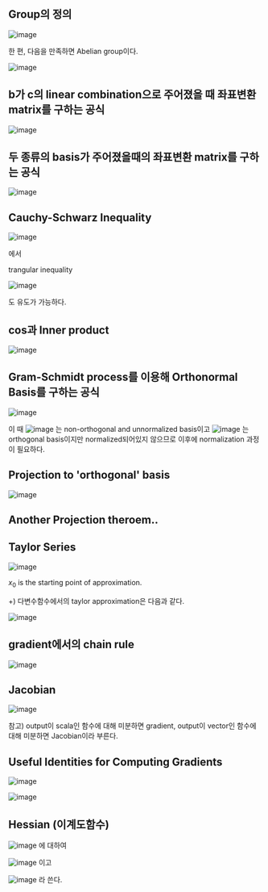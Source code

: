 ## Group의 정의

![image](https://github.com/user-attachments/assets/9e402643-1e16-4ea2-b245-92109554ac6e)

한 편, 다음을 만족하면 Abelian group이다.

![image](https://github.com/user-attachments/assets/8da7df0b-065c-4db7-baae-5a9d8fe9fe48)


## b가 c의 linear combination으로 주어졌을 때 좌표변환 matrix를 구하는 공식

![image](https://github.com/user-attachments/assets/0ef359e3-53e3-49bf-907e-199df22c02e7)


## 두 종류의 basis가 주어졌을때의 좌표변환 matrix를 구하는 공식

![image](https://github.com/user-attachments/assets/19379172-25b5-49a2-a1f9-20d96387c783)

## Cauchy-Schwarz Inequality

![image](https://github.com/user-attachments/assets/0e092a4c-e89f-4007-818d-a195e9333fff)

에서

trangular inequality

![image](https://github.com/user-attachments/assets/ddfd1de0-5582-4316-9bc3-fb984587ac84)

도 유도가 가능하다.

## cos과 Inner product

![image](https://github.com/user-attachments/assets/22000e28-db74-4b3f-ab73-693ac4b098d4)

## Gram-Schmidt process를 이용해 Orthonormal Basis를 구하는 공식

![image](https://github.com/user-attachments/assets/3412b5ff-5ccb-41e1-bd11-8caaf1f4ceb7)

이 때 ![image](https://github.com/user-attachments/assets/f8b4873c-930b-4353-b979-5e542526e424) 는 non-orthogonal and unnormalized basis이고 ![image](https://github.com/user-attachments/assets/f73079ac-255b-4dec-81bc-a057a4526ae8) 는 orthogonal basis이지만 normalized되어있지 않으므로 이후에 normalization 과정이 필요하다.  

## Projection to 'orthogonal' basis

![image](https://github.com/user-attachments/assets/871378fb-1161-4375-b510-d5f038840f49)

## Another Projection theroem..

## Taylor Series

![image](https://github.com/user-attachments/assets/199b2026-43f4-4597-9d6b-5e7f9d365a26)

$x_0$ is the starting point of approximation.

+) 다변수함수에서의 taylor approximation은 다음과 같다.

![image](https://github.com/user-attachments/assets/18aa8baf-31e8-423a-a01d-6d40e1602e7e)

## gradient에서의 chain rule

![image](https://github.com/user-attachments/assets/e623dc50-9236-4be2-af93-a231391a0e97)

## Jacobian

![image](https://github.com/user-attachments/assets/24b6547e-cc2e-4dbd-8bb4-e9286e9f79bf)

참고) output이 scala인 함수에 대해 미분하면 gradient, output이 vector인 함수에 대해 미분하면 Jacobian이라 부른다.

## Useful Identities for Computing Gradients

![image](https://github.com/user-attachments/assets/47590bea-2eb6-4238-bbf7-2b0e50df05cd)

![image](https://github.com/user-attachments/assets/6601c581-792e-4553-8c43-8a52d5326cda)

## Hessian (이계도함수)
![image](https://github.com/user-attachments/assets/c54ac0ee-7237-403f-b437-617167ad9a69) 에 대하여

![image](https://github.com/user-attachments/assets/5a80b7ef-d787-40e1-a664-012eaab4a1a4) 이고

![image](https://github.com/user-attachments/assets/f8e8327d-76d6-44d6-9b02-d7541e978e75) 라 쓴다.

